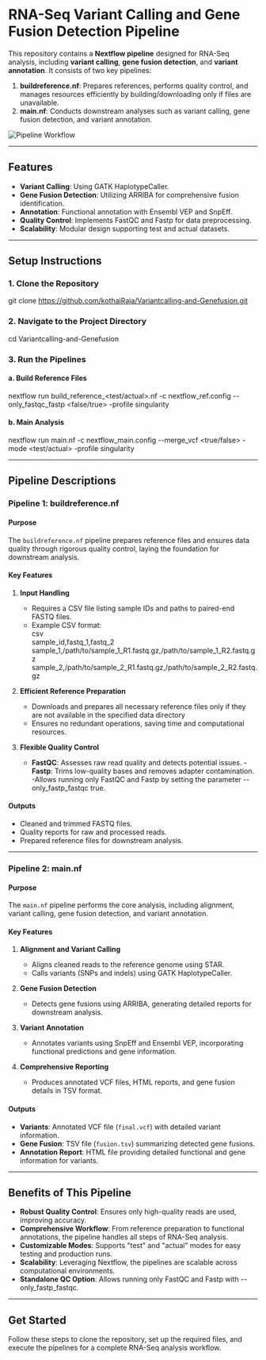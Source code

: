 # RNA-Seq Variant Calling and Gene Fusion Detection Pipeline  

This repository contains a **Nextflow pipeline** designed for RNA-Seq analysis, including **variant calling**, **gene fusion detection**, and **variant annotation**. It consists of two key pipelines:  
1. **buildreference.nf**: Prepares references, performs quality control, and manages resources efficiently by building/downloading only if files are unavailable.
2. **main.nf**: Conducts downstream analyses such as variant calling, gene fusion detection, and variant annotation.  

![Pipeline Workflow](https://github.com/user-attachments/assets/c6e4f029-acc8-47db-aa0d-4928d50c8538)  

---

## Features  
- **Variant Calling**: Using GATK HaplotypeCaller.  
- **Gene Fusion Detection**: Utilizing ARRIBA for comprehensive fusion identification.  
- **Annotation**: Functional annotation with Ensembl VEP and SnpEff.  
- **Quality Control**: Implements FastQC and Fastp for data preprocessing.  
- **Scalability**: Modular design supporting test and actual datasets.  

---

## Setup Instructions  

### 1. Clone the Repository  
  
git clone https://github.com/kothaiRaja/Variantcalling-and-Genefusion.git  
 

### 2. Navigate to the Project Directory  
 
cd Variantcalling-and-Genefusion  
  

### 3. Run the Pipelines  

#### a. Build Reference Files  
  
nextflow run build_reference_<test/actual>.nf -c nextflow_ref.config --only_fastqc_fastp <false/true> -profile singularity  
 

#### b. Main Analysis  
 
nextflow run main.nf -c nextflow_main.config --merge_vcf <true/false> -mode <test/actual> -profile singularity  
  

---

## Pipeline Descriptions  

### Pipeline 1: buildreference.nf  

#### Purpose  
The `buildreference.nf` pipeline prepares reference files and ensures data quality through rigorous quality control, laying the foundation for downstream analysis.  

#### Key Features  
1. **Input Handling**  
   - Requires a CSV file listing sample IDs and paths to paired-end FASTQ files.  
   - Example CSV format:  
     csv  
     sample_id,fastq_1,fastq_2  
     sample_1,/path/to/sample_1_R1.fastq.gz,/path/to/sample_1_R2.fastq.gz  
     sample_2,/path/to/sample_2_R1.fastq.gz,/path/to/sample_2_R2.fastq.gz  
       

2. **Efficient Reference Preparation**  
   - Downloads and prepares all necessary reference files only if they are not available in the specified data directory  
   - Ensures no redundant operations, saving time and computational resources.  

3. **Flexible Quality Control**  
   - **FastQC**: Assesses raw read quality and detects potential issues.
   -**Fastp**: Trims low-quality bases and removes adapter contamination.
   -Allows running only FastQC and Fastp by setting the parameter --only_fastp_fastqc true.

#### Outputs  
- Cleaned and trimmed FASTQ files.  
- Quality reports for raw and processed reads.  
- Prepared reference files for downstream analysis.  

---

### Pipeline 2: main.nf  

#### Purpose  
The `main.nf` pipeline performs the core analysis, including alignment, variant calling, gene fusion detection, and variant annotation.  

#### Key Features  
1. **Alignment and Variant Calling**  
   - Aligns cleaned reads to the reference genome using STAR.  
   - Calls variants (SNPs and indels) using GATK HaplotypeCaller.  

2. **Gene Fusion Detection**  
   - Detects gene fusions using ARRIBA, generating detailed reports for downstream analysis.  

3. **Variant Annotation**  
   - Annotates variants using SnpEff and Ensembl VEP, incorporating functional predictions and gene information.  

4. **Comprehensive Reporting**  
   - Produces annotated VCF files, HTML reports, and gene fusion details in TSV format.  

 #### Outputs  
- **Variants**: Annotated VCF file (`final.vcf`) with detailed variant information.  
- **Gene Fusion**: TSV file (`fusion.tsv`) summarizing detected gene fusions.  
- **Annotation Report**: HTML file providing detailed functional and gene information for variants.  

---

## Benefits of This Pipeline  

- **Robust Quality Control**: Ensures only high-quality reads are used, improving accuracy.  
- **Comprehensive Workflow**: From reference preparation to functional annotations, the pipeline handles all steps of RNA-Seq analysis.  
- **Customizable Modes**: Supports "test" and "actual" modes for easy testing and production runs.  
- **Scalability**: Leveraging Nextflow, the pipelines are scalable across computational environments.  
- **Standalone QC Option**: Allows running only FastQC and Fastp with --only_fastp_fastqc.

---

## Get Started  

Follow these steps to clone the repository, set up the required files, and execute the pipelines for a complete RNA-Seq analysis workflow.  

